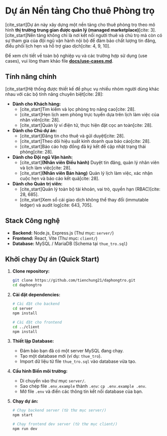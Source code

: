 # Dự án Nền tảng Cho thuê Phòng trọ

[cite_start]Dự án này xây dựng một nền tảng cho thuê phòng trọ theo mô hình **thị trường trung gian được quản lý (managed marketplace)**[cite: 3]. [cite_start]Nền tảng không chỉ là nơi kết nối người thuê và chủ trọ mà còn có sự tham gia của đội ngũ vận hành nội bộ để đảm bảo chất lượng tin đăng, điều phối lịch hẹn và hỗ trợ giao dịch[cite: 4, 9, 10].

Để xem chi tiết về toàn bộ nghiệp vụ và các trường hợp sử dụng (use cases), vui lòng tham khảo file **[docs/use-cases.md](./docs/use-cases-v1.2.md)**.

## Tính năng chính

[cite_start]Hệ thống được thiết kế để phục vụ nhiều nhóm người dùng khác nhau với các bộ tính năng chuyên biệt[cite: 28]:

* **Dành cho Khách hàng:**
    * [cite_start]Tìm kiếm và lọc phòng trọ nâng cao[cite: 28].
    * [cite_start]Hẹn lịch xem phòng trực tuyến dựa trên lịch làm việc của nhân viên[cite: 28].
    * [cite_start]Quản lý ví điện tử, thực hiện đặt cọc an toàn[cite: 28].
* **Dành cho Chủ dự án:**
    * [cite_start]Đăng tin cho thuê và gửi duyệt[cite: 28].
    * [cite_start]Theo dõi hiệu suất kinh doanh qua báo cáo[cite: 28].
    * [cite_start]Báo cáo hợp đồng đã ký kết để cập nhật trạng thái phòng[cite: 28].
* **Dành cho Đội ngũ Vận hành:**
    * [cite_start]**(Nhân viên Điều hành)** Duyệt tin đăng, quản lý nhân viên và lịch làm việc[cite: 28].
    * [cite_start]**(Nhân viên Bán hàng)** Quản lý lịch làm việc, xác nhận cuộc hẹn và báo cáo kết quả[cite: 28].
* **Dành cho Quản trị viên:**
    * [cite_start]Quản lý toàn bộ tài khoản, vai trò, quyền hạn (RBAC)[cite: 28, 685].
    * [cite_start]Xem sổ cái giao dịch không thể thay đổi (immutable ledger) và audit log[cite: 643, 705].

## Stack Công nghệ

* **Backend:** Node.js, Express.js (Thư mục: `server/`)
* **Frontend:** React, Vite (Thư mục: `client/`)
* **Database:** MySQL / MariaDB (Schema tại `thue_tro.sql`)

## Khởi chạy Dự án (Quick Start)

1.  **Clone repository:**
    ```bash
    git clone https://github.com/tienchung21/daphongtro.git
    cd daphongtro
    ```

2.  **Cài đặt dependencies:**
    ```bash
    # Cài đặt cho backend
    cd server
    npm install

    # Cài đặt cho frontend
    cd ../client
    npm install
    ```

3.  **Thiết lập Database:**
    * Đảm bảo bạn đã có một server MySQL đang chạy.
    * Tạo một database mới (ví dụ: `thue_tro`).
    * Import dữ liệu từ file `thue_tro.sql` vào database vừa tạo.

4.  **Cấu hình Biến môi trường:**
    * Di chuyển vào thư mục `server/`.
    * Sao chép file `.env.example` thành `.env`: `cp .env.example .env`.
    * Mở file `.env` và điền các thông tin kết nối database của bạn.

5.  **Chạy dự án:**
    ```bash
    # Chạy backend server (từ thư mục server/)
    npm start

    # Chạy frontend dev server (từ thư mục client/)
    npm run dev
    ```